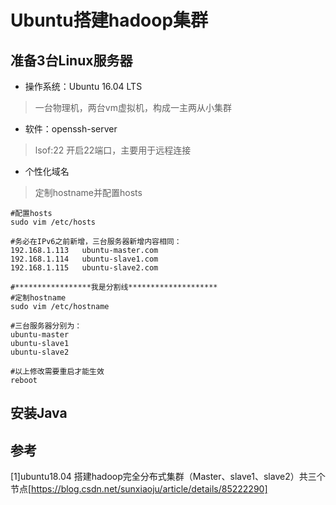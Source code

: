 # Ubuntu搭建hadoop集群

## 准备3台Linux服务器
- 操作系统：Ubuntu 16.04 LTS
> 一台物理机，两台vm虚拟机，构成一主两从小集群

- 软件：openssh-server
> lsof:22 开启22端口，主要用于远程连接

- 个性化域名
> 定制hostname并配置hosts

```shell
#配置hosts
sudo vim /etc/hosts

#务必在IPv6之前新增，三台服务器新增内容相同：
192.168.1.113	ubuntu-master.com
192.168.1.114	ubuntu-slave1.com
192.168.1.115	ubuntu-slave2.com

#*****************我是分割线********************
#定制hostname
sudo vim /etc/hostname

#三台服务器分别为：
ubuntu-master
ubuntu-slave1
ubuntu-slave2

#以上修改需要重启才能生效
reboot
```

## 安装Java

## 参考
[1]ubuntu18.04 搭建hadoop完全分布式集群（Master、slave1、slave2）共三个节点[https://blog.csdn.net/sunxiaoju/article/details/85222290]
